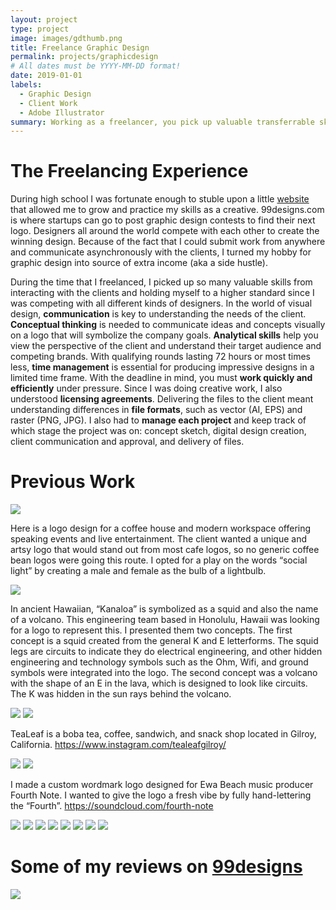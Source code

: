 ```yaml
---
layout: project
type: project
image: images/gdthumb.png
title: Freelance Graphic Design
permalink: projects/graphicdesign
# All dates must be YYYY-MM-DD format!
date: 2019-01-01
labels:
  - Graphic Design
  - Client Work
  - Adobe Illustrator
summary: Working as a freelancer, you pick up valuable transferrable skills.
---
```

# The Freelancing Experience
During high school I was fortunate enough to stuble upon a little [website](99designs.com) that allowed me to grow and practice my skills as a creative. 99designs.com is where startups can go to post graphic design contests to find their next logo. Designers all around the world compete with each other to create the winning design. Because of the fact that I could submit work from anywhere and communicate asynchronously with the clients, I turned my hobby for graphic design into source of extra income (aka a side hustle). 

During the time that I freelanced, I picked up so many valuable skills from interacting with the clients and holding myself to a higher standard since I was competing with all different kinds of designers. In the world of visual design, **communication** is key to understanding the needs of the client. **Conceptual thinking** is needed to communicate ideas and concepts visually on a logo that will symbolize the company goals. **Analytical skills** help you view the perspective of the client and understand their target audience and competing brands. With qualifying rounds lasting 72 hours or most times less, **time management** is essential for producing impressive designs in a limited time frame. With the deadline in mind, you must **work quickly and efficiently** under pressure. Since I was doing creative work, I also understood **licensing agreements**. Delivering the files to the client meant understanding differences in **file formats**, such as vector (AI, EPS) and raster (PNG, JPG).  I also had to **manage each project** and keep track of which stage the project was on: concept sketch, digital design creation, client communication and approval, and delivery of files.

# Previous Work
<img class="ui left floated image" src="../images/gd1.png">

Here is a logo design for a coffee house and modern workspace offering speaking events and live entertainment.
The client wanted a unique and artsy logo that would stand out from most cafe logos, so no generic coffee bean logos were going this route. I opted for a play on the words “social light” by creating a male and female as the bulb of a lightbulb.

<img class="ui left floated image" src="../images/gd2.png">

In ancient Hawaiian, “Kanaloa” is symbolized as a squid and also the name of a volcano. This engineering team based in Honolulu, Hawaii was looking for a logo to represent this. I presented them two concepts. The first concept is a squid created from the general K and E letterforms. The squid legs are circuits to indicate they do electrical engineering, and other hidden engineering and technology symbols such as the Ohm, Wifi, and ground symbols were integrated into the logo. The second concept was a volcano with the shape of an E in the lava, which is designed to look like circuits. The K was hidden in the sun rays behind the volcano.


<img class="ui left floated image" src="../images/gd3.png">
<img class="ui left floated image" src="../images/gd3a.png">

TeaLeaf is a boba tea, coffee, sandwich, and snack shop located in Gilroy, California.
https://www.instagram.com/tealeafgilroy/

<img class="ui left floated image" src="../images/gd4.png">
<img class="ui left floated image" src="../images/gd5.png">

I made a custom wordmark logo designed for Ewa Beach music producer Fourth Note. I wanted to give the logo a fresh vibe by fully hand-lettering the “Fourth”. https://soundcloud.com/fourth-note

<img class="ui left floated image" src="../images/gd6.png">
<img class="ui left floated image" src="../images/gd7.png">
<img class="ui left floated image" src="../images/gd8.png">
<img class="ui left floated image" src="../images/gd9.png">
<img class="ui left floated image" src="../images/gd10.png">
<img class="ui left floated image" src="../images/gd11.png">
<img class="ui left floated image" src="../images/gd12.png">
<img class="ui left floated image" src="../images/gd13.png">


# Some of my reviews on [99designs](https://99designs.com/profiles/mirabela/about)
<img class="ui left floated image" src="../images/99designreviews.png">
